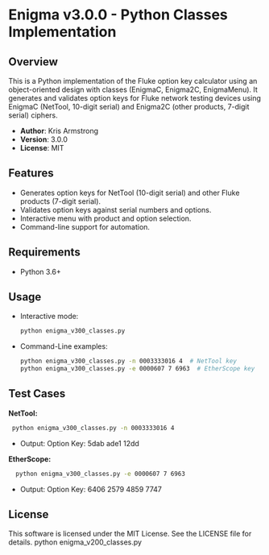 # Enigma v3.0.0 - Python Classes Implementation

## Overview
This is a Python implementation of the Fluke option key calculator using an object-oriented design with classes (EnigmaC, Enigma2C, EnigmaMenu). It generates and validates option keys for Fluke network testing devices using EnigmaC (NetTool, 10-digit serial) and Enigma2C (other products, 7-digit serial) ciphers.

- **Author**: Kris Armstrong
- **Version**: 3.0.0
- **License**: MIT

## Features
- Generates option keys for NetTool (10-digit serial) and other Fluke products (7-digit serial).
- Validates option keys against serial numbers and options.
- Interactive menu with product and option selection.
- Command-line support for automation.

## Requirements
- Python 3.6+

## Usage

- Interactive mode:

  ```bash
  python enigma_v300_classes.py 
  ```

- Command-Line examples:

  ```bash
  python enigma_v300_classes.py -n 0003333016 4  # NetTool key
  python enigma_v300_classes.py -e 0000607 7 6963  # EtherScope key
  ```

## Test Cases

**NetTool:**

  ```bash
   python enigma_v300_classes.py -n 0003333016 4
  ```

- Output: Option Key: 5dab ade1 12dd

**EtherScope:**

```bash
  python enigma_v300_classes.py -e 0000607 7 6963
```

- Output: Option Key: 6406 2579 4859 7747

## License

This software is licensed under the MIT License. See the LICENSE file for details.
python enigma_v200_classes.py